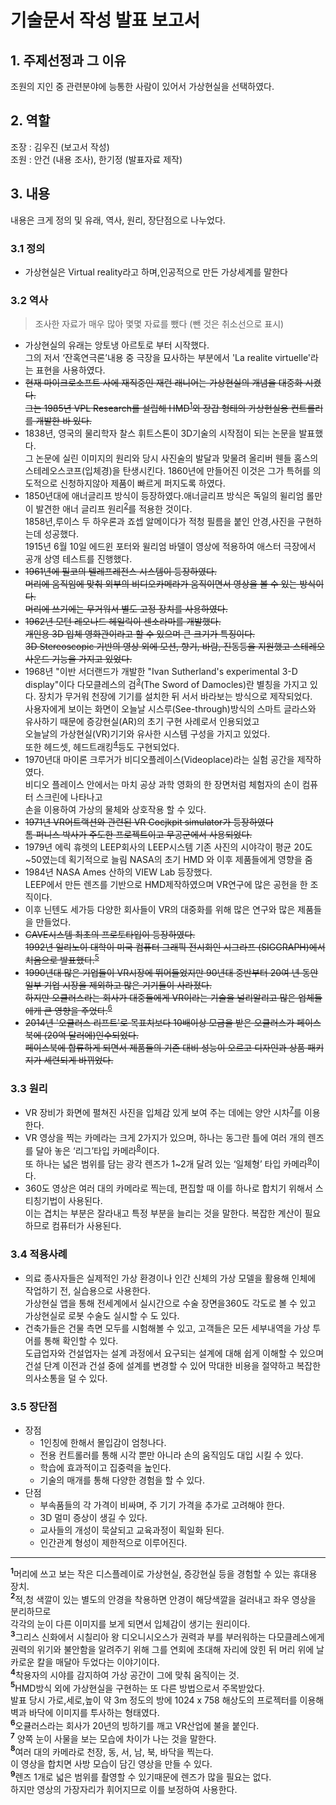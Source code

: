 # 기술문서 작성 발표 보고서 

## 1. 주제선정과 그 이유
조원의 지인 중 관련분야에 능통한 사람이 있어서 가상현실을 선택하였다.
## 2. 역할
조장 : 김우진 (보고서 작성)<br>
조원 : 안건 (내용 조사), 한기정 (발표자료 제작)
## 3. 내용
내용은 크게 정의 및 유래, 역사, 원리, 장단점으로 나누었다.
### 3.1 정의 
- 가상현실은 Virtual reality라고 하며,인공적으로 만든 가상세계를 말한다
### 3.2 역사
>조사한 자료가 매우 많아 몇몇 자료를 뺐다 (뺀 것은 취소선으로 표시)
- 가상현실의 유래는 앙토냉 아르토로 부터 시작했다.<br>
그의 저서 ‘잔혹연극론’내용 중 극장을 묘사하는 부분에서 'La realite virtuelle'라는 표현을 사용하였다.
- ~~현재 마이크로소프트 사에 재직중인 재런 래니어는 가상현실의 개념을 대중화 시켰다.<br>
그는 1985년 VPL Research를 설립해 HMD~~<sup id="a1">[1](#f1)</sup>~~와 장갑 형태의 가상현실용 컨트롤러를 개발한 바 있다.~~
- 1838년, 영국의 물리학자 찰스 휘트스톤이 3D기술의 시작점이 되는 논문을 발표했다.<br>
그 논문에 실린 이미지의 원리와 당시 사진술의 발달과 맞물려 올리버 웬들 홈스의 스테레오스코프(입체경)을 탄생시킨다.
1860년에 만들어진 이것은 그가 특허를 의도적으로 신청하지않아 제품이 빠르게 퍼지도록 하였다.
- 1850년대에 애너글리프 방식이 등장하였다.애너글리프 방식은 독일의 윌리엄 롤만이 발견한 애너 글리프 원리<sup id="a2">[2](#f2)</sup>를 적용한 것이다.<br>
1858년,루이스 두 하우론과 죠셉 알메이다가 적청 필름을 붙인 안경,사진을 구현하는데 성공했다.<br>
1915년 6월 10일 에드윈 포터와 윌리엄 바델이 영상에 적용하여 애스터 극장에서 공개 상영 테스트를 진행했다.
- ~~1961년에 필코의 텔레프레전스 시스템이 등장하였다.<br>
머리에 움직임에 맞춰 외부의 비디오카메라가 움직이면서 영상을 볼 수 있는 방식이다.<br>
머리에 쓰기에는 무거워서 별도 고정 장치를 사용하였다.~~
- ~~1962년 모턴 레오나드 헤일릭이 센소라마를 개발했다.<br>
개인용 3D 입체 영화관이라고 할 수 있으며 큰 크기가 특징이다.<br>
3D Stereoscopic 기반의 영상 외에 모션, 향기, 바람, 진동등을 지원했고 스테레오 사운드 기능을 가지고 있었다.~~
- 1968년 "이반 서더랜드가 개발한 "Ivan Sutherland's experimental 3-D display"이다
다모클레스의 검<sup id="a3">[3](#f3)</sup>(The Sword of Damocles)란 별칭을 가지고 있다.
장치가 무거워 천장에 기기를 설치한 뒤 서서 바라보는 방식으로 제작되었다.<br>
사용자에게 보이는 화면이 오늘날 시스루(See-through)방식의 스마트 글라스와
유사하기 때문에 증강현실(AR)의 초기 구현 사례로서 인용되었고<br>
오늘날의 가상현실(VR)기기와 유사한 시스템 구성을 가지고 있었다.<br>
또한 헤드셋, 헤드트래킹<sup id="a4">[4](#f4)</sup>등도 구현되었다.
- 1970년대 마이론 크루거가 비디오플레이스(Videoplace)라는 실험 공간을 제작하였다.<br>
비디오 플레이스 안에서는 마치 공상 과학 영화의 한 장면처럼 체험자의 손이 컴퓨터 스크린에 나타나고<br>
손을 이용하여 가상의 물체와 상호작용 할 수 있다.
- ~~1971년 VR어트랙션와 관련된 VR Cocjkpit simulator가 등장하였다<br>
톰 퍼니스 박사가 주도한 프로젝트이고 무공군에서 사용되었다.~~
- 1979년 에릭 휴렛의 LEEP회사의 LEEP시스템
기존 사진의 시야각이 평균 20도~50였는데 획기적으로 늘림
NASA의 초기 HMD 와 이후 제품들에게 영향을 줌
- 1984년 NASA Ames 산하의 VIEW Lab 등장했다.<br>
LEEP에서 만든 렌즈를 기반으로 HMD제작하였으며 VR연구에 많은 공헌을 한 조직이다.
- 이후 닌텐도 세가등 다양한 회사들이 VR의 대중화를 위해 많은 연구와 많은 제품들을 만들었다.
- ~~CAVE시스템 최초의 프로토타입이 등장하였다.<br>
1992년 일리노이 대학이 미국 컴퓨터 그래픽 전시회인 시그라프 (SIGGRAPH)에서 처음으로 발표했다.~~<sup id="a5">[5](#f5)</sup>
- ~~1990년대 많은 기업들이 VR시장에 뛰어들었지만 90년대 중반부터 20여 년 동안 일부 기업 시장을 제외하고 많은 기기들이 사라졌다.<br>
하지만 오큘러스라는 회사가 대중들에게 VR이라는 기술을 널리알리고 많은 업체들에게 큰 영향을 주었다.~~<sup id="a6">[6](#f6)</sup>
- ~~2014년 '오큘러스 리프트'로 목표치보다 10배이상 모금을 받은 오큘러스가 페이스북에 (20억 달러에)인수되었다.<br>
페이스북에 합류하게 되면서 제품들의 기존 대비 성능이 오르고 디자인과 상품 패키지가 세련되게 바뀌었다.~~
### 3.3 원리
- VR 장비가 화면에 펼쳐진 사진을 입체감 있게 보여 주는 데에는 양안 시차<sup id="a7">[7](#f7)</sup>를 이용한다.
- VR 영상을 찍는 카메라는 크게 2가지가 있으며, 하나는 동그란 틀에 여러 개의 렌즈를 달아 놓은 ‘리그’타입 카메라<sup id="a8">[8](#f8)</sup>이다.<br>또 하나는 넓은 범위를 담는 광각 렌즈가 1~2개 달려 있는 ‘일체형’ 타입 카메라<sup id="a5">[9](#f9)</sup>이다.
- 360도 영상은 여러 대의 카메라로 찍는데, 편집할 때 이를 하나로 합치기 위해서 스티칭기법이 사용된다.<br>
이는 겹치는 부분은 잘라내고 특정 부분을 늘리는 것을 말한다. 복잡한 계산이 필요하므로 컴퓨터가 사용된다.
### 3.4 적용사례
- 의료 종사자들은 실제적인 가상 환경이나 
인간 신체의 가상 모델을 활용해 인체에 작업하기 전, 실습용으로 사용한다.<br>
가상현실 앱을 통해 전세계에서 실시간으로 수술 장면을360도 각도로 볼 수 있고 
가상현실로 로봇 수술도 실시할 수 도 있다.
- 건축가들은 건물 측면 모두를 시험해볼 수 있고,
고객들은 모든 세부내역을 가상 투어를 통해 확인할 수 있다.<br>
도급업자와 건설업자는 설계 과정에서 요구되는 설계에 대해 쉽게 이해할 수 있으며
건설 단계 이전과 건설 중에 설계를 변경할 수 있어 막대한 비용을 절약하고 복잡한 의사소통을 덜 수 있다.

### 3.5 장단점
- 장점
  - 1인칭에 한해서 몰입감이 엄청나다.
  - 전용 컨트롤러를 통해 시각 뿐만 아니라 손의 움직임도 대입 시킬 수 있다. 
  - 학습에 효과적이고 집중력을 높인다.
  - 기술의 매개를 통해 다양한 경험을 할 수 있다.
- 단점
  - 부속품들의 각 가격이 비싸며, 주 기기 가격을 추가로 고려해야 한다. 
  - 3D 멀미 증상이 생길 수 있다.
  - 교사들의 개성이 묵살되고 교육과정이 획일화 된다.
  - 인간관계 형성이 제한적으로 이루어진다.

*********
<b id="f1"><sup>1</sup></b>머리에 쓰고 보는 작은 디스플레이로 가상현실, 증강현실 등을 경험할 수 있는 휴대용 장치.<br>
<b id="f2"><sup>2</sup></b>적,청 색깔이 있는 별도의 안경을 착용하면 안경이 해당색깔을 걸러내고 좌우 영상을 분리하므로<br>각각의 눈이 다른 이미지를 보게 되면서 입체감이 생기는 원리이다.<br>
<b id="f3"><sup>3</sup></b>그리스 신화에서 시칠리아 왕 디오니시오스가 권력과 부를 부러워하는 다모클레스에게<br>권력의 위기와 불안함을 알려주기 위해 그를 연회에 초대해 자리에 앉힌 뒤 머리 위에 날카로운 칼을 매달아 두었다는 이야기이다.<br>
<b id="f4"><sup>4</sup></b>착용자의 시야를 감지하여 가상 공간이 그에 맞춰 움직이는 것.<br>
<b id="f5"><sup>5</sup></b>HMD방식 외에 가상현실을 구현하는 또 다른 방법으로서 주목받았다.<br>발표 당시 가로,세로,높이 약 3m 정도의 방에 1024 x 758 해상도의 프로젝터를 이용해 벽과 바닥에 이미지를 투사하는 형태였다.<br>
<b id="f6"><sup>6</sup></b>오큘러스라는 회사가 20년의 빙하기를 깨고 VR산업에 불을 붙인다.<br>
<b id="f7"><sup>7</sup></b> 양쪽 눈이 사물을 보는 모습에 차이가 나는 것을 말한다.<br>
<b id="f8"><sup>8</sup></b>여러 대의 카메라로 천장, 동, 서, 남, 북, 바닥을 찍는다.<br>이 영상을 합치면 사방 모습이 담긴 영상을 만들 수 있다.<br>
<b id="f9"><sup>9</sup></b>렌즈 1개로 넓은 범위를 촬영할 수 있기때문에 렌즈가 많을 필요는 없다.<br>하지만 영상의 가장자리가 휘어지므로 이를 보정하여 사용한다.<br>
